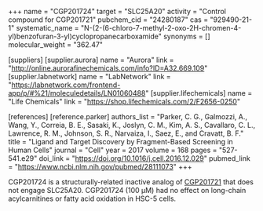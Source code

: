 +++
name = "CGP201724"
target = "SLC25A20"
activity = "Control compound for CGP201721"
pubchem_cid = "24280187"
cas = "929490-21-1"
systematic_name = "N-(2-(6-chloro-7-methyl-2-oxo-2H-chromen-4-yl)benzofuran-3-yl)cyclopropanecarboxamide"
synonyms = []
molecular_weight = "362.47"

[suppliers]
    [supplier.aurora]
        name = "Aurora"
        link = "http://online.aurorafinechemicals.com/info?ID=A32.669.109"
    [supplier.labnetwork]
        name = "LabNetwork"
        link = "https://labnetwork.com/frontend-app/p/#%21/moleculedetails/LN01060488"
    [supplier.lifechemicals]
        name = "Life Chemicals"
        link = "https://shop.lifechemicals.com/2/F2656-0250"

[references]
    [reference.parker]
        authors_list = "Parker, C. G., Galmozzi, A., Wang, Y., Correia, B. E., Sasaki, K., Joslyn, C. M., Kim, A. S., Cavallaro, C. L., Lawrence, R. M., Johnson, S. R., Narvaiza, I., Saez, E., and Cravatt, B. F."
        title = "Ligand and Target Discovery by Fragment-Based Screening in Human Cells"
        journal = "Cell"
        year = 2017
        volume = 168
        pages = "527-541.e29"
        doi_link = "https://doi.org/10.1016/j.cell.2016.12.029"
        pubmed_link = "https://www.ncbi.nlm.nih.gov/pubmed/28111073"
+++

CGP201724 is a structurally-related inactive analog of <a href="#cgp201721" class="js-scroll-trigger">CGP201721</a> that does not engage SLC25A20. CGP201724 (100 µM) had no effect on long-chain acylcarnitines or fatty acid oxidation in HSC-5 cells.
